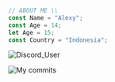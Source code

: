 ```js
// ABOUT ME \\
const Name = "Alexy";
const Age = 14;
let Age = 15; 
const Country = "Indonesia";
```

![Discord_User](https://dcbadge.vercel.app/api/shield/697323031919591454)


![My commits](https://github-readme-stats.vercel.app/api?username=ItsNotAlexy&count_private=true&theme=radical)
